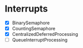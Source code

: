 # Interrupts

- [x] BinarySemaphore
- [x] CountingSemaphore
- [x] CentralizedDeferredProcessing
- [ ] QueueInterruptProcessing
